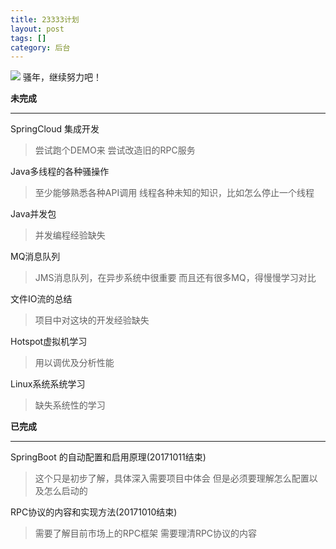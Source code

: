 ```yaml
---
title: 23333计划
layout: post
tags: []
category: 后台
---
```

[![](http://7xkmea.com1.z0.glb.clouddn.com/githubio2333%E8%AE%A1%E5%88%92-1.jpg)](http://7xkmea.com1.z0.glb.clouddn.com/githubio2333%E8%AE%A1%E5%88%92-1.jpg)
骚年，继续努力吧！

**未完成**

------------
SpringCloud 集成开发
> 尝试跑个DEMO来
> 尝试改造旧的RPC服务

Java多线程的各种骚操作
> 至少能够熟悉各种API调用
> 线程各种未知的知识，比如怎么停止一个线程

Java并发包
> 并发编程经验缺失

MQ消息队列
> JMS消息队列，在异步系统中很重要
> 而且还有很多MQ，得慢慢学习对比

文件IO流的总结
> 项目中对这块的开发经验缺失

Hotspot虚拟机学习
> 用以调优及分析性能

Linux系统系统学习
> 缺失系统性的学习

**已完成**

------------

SpringBoot 的自动配置和启用原理(20171011结束)
> 这个只是初步了解，具体深入需要项目中体会
> 但是必须要理解怎么配置以及怎么启动的

RPC协议的内容和实现方法(20171010结束)
> 需要了解目前市场上的RPC框架
> 需要理清RPC协议的内容

